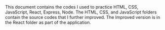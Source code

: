 This document contains the codes I used to practice HTML, CSS, JavaScript, React, Express, Node.
The HTML, CSS, and JavaScript folders contain the source codes that I further improved. The Improved version is in the React folder as part of the application.
